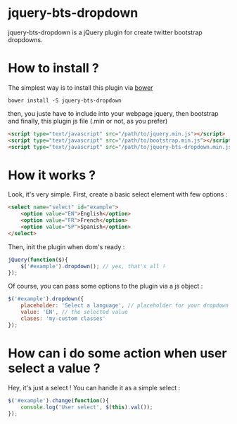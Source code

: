jquery-bts-dropdown
===================

jquery-bts-dropdown is a jQuery plugin for create twitter bootstrap dropdowns.

# How to install ?

The simplest way is to install this plugin via [bower](http://bower.io)

```
bower install -S jquery-bts-dropdown
```
then, you juste have to include into your webpage jquery, then bootstrap and finally, this plugin js file (.min or not, as you prefer)

``` html
<script type="text/javascript" src="/path/to/jquery.min.js"></script>
<script type="text/javascript" src="/path/to/bootstrap.min.js"></script>
<script type="text/javascript" src="/path/to/jquery-bts-dropdown.min.js"></script>
```

# How it works ?

Look, it's very simple.
First, create a basic select element with few options :

``` html
<select name="select" id="example">
	<option value="EN">English</option>
	<option value="FR">French</option>
	<option value="SP">Spanish</option>
</select>
```

Then, init the plugin when dom's ready :

``` js
jQuery(function($){
	$('#example').dropdown(); // yes, that's all !
});
```

Of course, you can pass some options to the plugin via a js object :

``` js
$('#example').dropdown({
	placeholder: 'Select a language', // placeholder for your dropdown list
	value: 'EN', // the selected value
	clases: 'my-custom classes'
});
```

# How can i do some action when user select a value ?
Hey, it's just a select ! You can handle it as a simple select : 

``` js
$('#example').change(function(){
	console.log('User select', $(this).val());
});
```